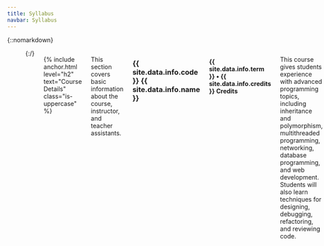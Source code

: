 ```yaml
---
title: Syllabus
navbar: Syllabus
---
```


{::nomarkdown}
<div class="columns hidden-print">
  <div class="column">
    <p>This syllabus is similar to a contract between students and the instructor, and as such it is quite long (with many sections required by the university). A few key points from this syllabus are highlighted here:</p>

    <ul>
      <li>Use <a href="{{ site.data.info.links.piazza.link }}">Piazza</a> for all course communication. (See: <a href="#{{ "Communication Policy" | slugify }}">Communication Policy</a>)

      <li>You should be stuck for an hour on a problem before seeking help, but you should definitely seek help if you have been stuck for an hour. (See: <a href="#{{ "Getting Help" | slugify }}">Getting Help</a>)

      <li>Do not cheat. This includes working too closely with your classmates or the CS tutors.
      (See: <a href="#{{ "Cheating Policy" | slugify }}">Cheating Policy</a>)

      <li>You must pass at least one exam to avoid an automatic F in this class.
      (See: <a href="#{{ "Pass Requirements" | slugify }}">Pass Requirements</a>)

      <li>You must make enough progress on projects to avoid an automatic F in this class.
      (See: <a href="#{{ "Pass Requirements" | slugify }}">Pass Requirements</a>)

      <li>Treat this class like a part-time job and plan to spend 10 to 20 hours coding per week outside of class.
      (See: <a href="#{{ "Credit Hour Policy" | slugify }}">Credit Hour Policy</a>)

    </ul>

    <p>Students are still required to read through the entire syllabus below.</p>

  </div>

  <div class="column is-narrow">
    <div class="box">
      <strong>Table of Contents</strong>

      <p>
        <a href="#{{ "Course Details" | slugify }}">Basic Information</a><br/>
        <a href="#{{ "Course Requirements" | slugify }}">Course Requirements</a><br/>
        <a href="#{{ "Course Policies" | slugify }}">Course Policies</a><br/>
        <a href="#{{ "University Policies" | slugify }}">University Policies</a>
      </p>
    </div>
  </div>
</div>
{:/}

{% include anchor.html level="h2" text="Course Details" class="is-uppercase" %}

This section covers basic information about the course, instructor, and teacher assistants.

<h3 class="title">{{ site.data.info.code }} {{ site.data.info.name }}</h3>
<h4 class="subtitle has-text-weight-light">{{ site.data.info.term }} &bull; {{ site.data.info.credits }} Credits</h4>

This course gives students experience with advanced programming topics, including inheritance and polymorphism, multithreaded programming, networking, database programming, and web development. Students will also learn techniques for designing, debugging, refactoring, and reviewing code.

<p>
  <a href="https://www.usfca.edu/catalog/course/212-software-development" class="button is-link">
    <span class="icon is-small">
      <i class="fas fa-book"></i>
    </span>
    <span>CS 212 Course Catalog</span>
  </a>
</p>

{% include anchor.html level="h3" text="Lecture Sections" %}

The class times for {{ site.data.info.code }} are:

<div class="columns">
  {% for element in site.data.syllabus.lectures %}
  <div class="column is-narrow">
    <strong>{{ element.label }}</strong><br/>
    {% include items.html items=element.items %}
  </div>
  {% endfor %}
</div>

Class time will consist of traditional lectures, live coding sessions, quizzes, discussions, guest speakers, and more.

{% include anchor.html level="h3" text="Lab Sessions" %}

Students should plan to attend one lab session per week. The lab sessions are:

<div class="columns">
  {% for element in site.data.syllabus.labs %}
  <div class="column is-narrow">
    <strong>{{ element.label }}</strong><br/>
    {% include items.html items=element.items %}
  </div>
  {% endfor %}
</div>

Lab sessions give students an additional opportunity to interact with teacher assistants and meet with the instructor for one-on-one code reviews.

{% include anchor.html level="h3" text="Instructor" %}

The course instructor and office hours will be as follows:

<div class="columns">
  {% for element in site.data.syllabus.instructor %}
  <div class="column is-narrow">
    <div class="box">
      <!-- nested columns for profile photo -->
      <div class="columns is-mobile is-variable is-1">
        {% if element.image %}
        <div class="column is-narrow">
          <div class="image is-64x64">
            <img class="is-rounded" src="{{ element.image | relative_url }}">
          </div>
        </div>
        {% endif %}

        <div class="column">
          <strong>{{ element.label }}</strong><br/>
          {% include items.html items=element.items %}
        </div>
      </div> <!-- end nested columns -->
    </div>
  </div>
  {% endfor %}
</div>

See the [Communication Policy](#{{ "Communication Policy" | slugify }}) for how to contact the instructor and teacher assistants.

{% include anchor.html level="h3" text="Teacher Assistants" %}

The teacher assistant(s) assigned to this course are:

<div class="columns">
  {% for element in site.data.syllabus.assistants %}
  <div class="column is-narrow">
    <div class="box">
      <!-- nested columns for profile photo -->
      <div class="columns is-mobile is-variable is-1">
        {% if element.image %}
        <div class="column is-narrow">
          <div class="image is-64x64">
            <img class="is-rounded" src="{{ element.image | relative_url }}">
          </div>
        </div>
        {% endif %}

        <div class="column">
          <strong>{{ element.label }}</strong><br/>
          {% include items.html items=element.items %}
        </div>
      </div> <!-- end nested columns -->
    </div>
  </div>
  {% endfor %}
</div>

See the [Communication Policy](#{{ "Communication Policy" | slugify }}) for how to contact the instructor and teacher assistants.

{% include anchor.html level="h3" text="Prerequisites" %}

Students must have completed [CS 112 Introduction to Computer Science II](https://www.usfca.edu/catalog/course/112-introduction-computer-science-ii) and [CS 245 Data Structures and Algorithms](https://www.usfca.edu/catalog/course/245-data-struct-algorithms) with grades of C or better before taking this class.

{% include anchor.html level="h3" text="Learning Outcomes" %}

At the end of this course, students should be able to:

  {% for outcome in site.data.syllabus.learning_outcomes -%}
  - {{ outcome }}
  {% endfor %}

Assessment of these outcomes will be done by a combination of quizzes, exams, homework, projects, and code review. See [Course Requirements](#{{ "Course Requirements" | slugify }}) below for details.

{% include anchor.html level="h3" text="Required Materials" %}

This course utilizes freely-available resources and software. Students will need to create a [free Github account](https://github.com/join) for this course. There are no required books.

{% include anchor.html level="h3" text="Important Dates" %}

The following are important dates and deadlines for the course. These dates are fixed (i.e. they should *not* change as the semester progresses).

<table class="table is-hoverable" style="width: auto;">
  <thead>
    <tr>
      <th>Date</th>
      <th>Description</th>
    </tr>
  </thead>

  <tbody>
    {% assign sorted_dates = site.data.syllabus.important_dates | sort: 'date' %}
    {% for element in sorted_dates %}
    <tr>
      <td>
        <tt>
          {{ element.date | date: '%a %m/%d' }}
          {% if element.stop %}
          &ndash;<br/>
          {{ element.stop | date: '%a %m/%d' }}
          {% endif %}
        </tt>
      </td>
      <td>
        {% if element.icon %}
        <i class="fa-fw {{ element.icon }}{% if element.type %} has-text-{{ element.type }}{% endif %}"></i>
        {% endif %}
        {% if element.link %}
        <a href="{{ element.link }}">
          {{ element.text }}
        </a>
        {% else %}
        <span>
          {{ element.text }}
        </span>
        {% endif %}

        {% if element.info %}
        <br/>
        <small class="has-text-grey">
          {{ element.info }}
        </small>
        {% endif %}
      </td>
    </tr>
    {% endfor %}
  </tbody>
</table>

See the [Schedule]({{ "/schedule.html" | relative_url }}) for the latest weekly schedule.

<hr>

{% include anchor.html level="h2" text="Course Requirements" class="is-uppercase" %}

This section covers how the learning outcomes for this course will be assessed. This course will be a hybrid flipped classroom, with an emphasis on mastery learning. The majority of the grade will be derived from projects and exams. See the following subsections for details.

{% include anchor.html level="h3" text="Pass Requirements" %}

To ensure students are meeting the [learning outcomes](#{{ "Learning Outcomes" | slugify }}) for this course, students must meet the following minimum requirements to receive a non-failing grade (D- or higher) in this course:

  - **Exam Pass Requirement:** Students must receive a C letter grade or higher on at least one exam (including retakes).

  - **Project Pass Requirement 1:** Students must pass project 1 functionality, project 1 code review, and project 2 functionality by the project cutoff 1 deadline.

  - **Project Pass Requirement 2:** Students must pass project 2 code review and project 3 functionality by the project cutoff 2 deadline.

**Failure to meet 1 or more of the following requirements will result in an automatic F letter grade for this course, regardless of what your current letter grade is in Canvas.**
{:.has-text-danger}

If students are concerned about not meeting one or more of these requirements by the withdraw deadline, they are encouraged to withdraw from the class to avoid the F letter grade on their transcripts. Note, however, that a W (withdraw) counts as an attempt and CS majors and minors have restrictions on how many times they may attempt CS courses.

Meeting the pass requirements does not guarantee a passing grade. See the [Grade Breakdown](#{{ "Grade Breakdown" | slugify }}) section below for how the final grade will be calculated.

{% include anchor.html level="h3" text="Grade Breakdown" %}

If the [pass requirements](#{{ "Pass Requirements" | slugify }}) are met, then the final grade will be calculated as follows:

<table class="table is-hoverable" style="width: auto;">
  <thead>
    <tr>
      <th>Category</th>
      <th>Percent</th>
    </tr>
  </thead>

  <tbody>
    {% for element in site.data.syllabus.grade_breakdown %}
    <tr>
      <td>
        <a href="{{ element.link }}">
          {{ element.text }}
        </a>
      </td>

      <td class="has-text-right">
        {{ element.value}}%
      </td>
    </tr>
    {% endfor %}

  </tbody>
</table>

Each of these categories are described more below.

{% include anchor.html level="h4" text="Participation" %}

Participation includes pass/fail assignments such as participating in surveys, discussions on Piazza, in-class exercises, attending labs, lab exercises, and participating in other on-campus or off-campus CS events. *Late submissions are not accepted for participation assignments.*{:.has-text-danger}

{% include anchor.html level="h4" text="Quizzes" %}

Quizzes are sometimes given unannounced at the start of class, but students will often be given an opportunity to retake those quizzes. Quizzes will be conducted on [Canvas]({{ site.data.info.links.canvas.link }}), and the answers will automatically be released after the quiz deadline. Because of this, *late submissions are not accepted for quizzes.*{:.has-text-danger}

{% include anchor.html level="h4" text="Exams" %}

There will be two exams. The exams are *not* comprehensive. Each exam will have a retake opportunity where students may earn back a small fraction of the points missed on the original attempt. See [Important Dates](#{{ "Important Dates" | slugify }}) for the exact exam and exam retake dates.

Instead of a final exam, students will have a final project graded during finals week. A signup sheet will be posted towards the end of the semester. If you have travel plans during finals week, please confirm your travel dates first with the instructor.

Students must receive a C letter grade or higher on at least one exam (including retakes). See the [Pass Requirements](#{{ "Pass Requirements" | slugify }}) for more.

{% include anchor.html level="h4" text="Homework" %}

Homework programming assignments are assigned on a semi-weekly basis, and usually due the following week. Students may work on these assignments during their lab session, allowing them to get immediate help from the teacher assistants.

Homework will receive a late deduction if submitted after the deadline as follows:

  - &ndash;10% deduction for homework submitted 15 minutes to 24 hours after the deadline
  - &ndash;20% deduction for homework submitted 24 hours to 48 hours after the deadline

*Homework submitted over 48 hours after the deadline will not be graded.*{:.has-text-danger} However, students may request extra credit opportunities on [Piazza]({{ site.data.info.links.piazza.link }}) The lowest homework grade will also be dropped at the end of the semester.

{% include anchor.html level="h4" text="Projects" %}

Programming projects place an emphasis on code quality&mdash;it is not enough to achieve correct results. Each project must pass several functionality tests and then undergo multiple rigorous code reviews checking for specific criteria, such as proper encapsulation and generalization, efficiency, and maintainability.

We use a **mastery learning** approach with projects: students must perfect the current project before moving on to the next project. The final project grade will depend on when and how many projects are completed.

Each project grade is split into two components: functionality (evaluated with automated software tests) and design (evaluated with one-on-one code reviews). The project functionality must be passed before the code review may be passed, students must pass code review for each project sequentially, and may only have one review appointment per week.

There are only 2 hard deadlines for projects: the project cutoff 1 deadline before the withdraw deadline, and the project cutoff 2 deadline at the end of the semester. See the [Pass Requirements](#{{ "Pass Requirements" | slugify }}) for details.

{% include anchor.html level="h3" text="Grading Scales" %}

The following is the grading scale mapping percentage to letter grade and GPA for this course. Please keep in mind that the [Pass Requirements](#{{ "Pass Requirements" | slugify }}) must be met to avoid an automatic F letter grade.

<table class="table is-hoverable" style="width: auto;">
  <thead>
    <tr>
      <th colspan="3" class="has-text-centered">Letter</th>
      <th>GPA</th>
    </tr>
  </thead>
  <tbody>
    {% assign prior = 100 %}
    {% for element in site.data.syllabus.grade_scale %}
    <tr {% if element.points < 2.0 %}class="has-text-danger"{% endif %}>
      <td class="has-text-right">{{ element.cutoff }}% &leq;</td>
      <td>{{ element.letter }}</td>
      <td>&lt; {{ prior }}%</td>
      <td class="has-text-centered">{{ element.points }}</td>
      {% assign prior = element.cutoff %}
    </tr>
    {% endfor %}
  </tbody>
</table>

Non-passing grades are <span class="has-text-danger">highlighted in red</span>. See the [Undergraduate Regulations](https://www.usfca.edu/catalog/regulations/student) for more about letter grades and GPA.

<hr>

{% include anchor.html level="h2" text="Course Policies" class="is-uppercase" %}

This section includes miscellaneous policies specific to this course, including communication, attendance, credit hours, cheating, and more. These policies are *in addition* to the standard USF policies included later.

{% include anchor.html level="h3" text="Communication Policy" %}

Most course-related communication will be handled using [Piazza]({{ site.data.info.links.piazza.link }})&mdash;a FERPA-compliant Q&amp;A platform that supports public, anonymous, and private posts. When making posts on Piazza, please keep the following in mind:

  - Make a **public post** when appropriate. This lets us answer questions once for all students. You can **post anonymously** if you are uncomfortable with attaching your name to a post or a response. When posting anonymously, your classmates will not be able to see your identity, but instructors will still be able to see your name (necessary to give you credit for participation and ensure everyone is following the code of conduct).

  - Do not post code on Piazza. If you have a question regarding your specific code, please commit and push your code to your GitHub repository and [post a link](https://help.github.com/en/articles/creating-a-permanent-link-to-a-code-snippet). That ensures only those with access to your repository (instructor and teacher assistants) will see your code.

  - Make posts regarding grades or specific solutions **private** to the instructor and teacher assistants. When making private posts, they should always be marked as visible by both the instructor and teacher assistants so there is no confusion.

In addition to [Piazza]({{ site.data.info.links.piazza.link }}), the instructor will also use [Canvas]({{ site.data.info.links.canvas.link }}) to notify students of missing assignments or warn about low grades. Both the instructor and teacher assistants will use [Github]({{ site.data.info.links.github.link }}) for project-related communication. You may also ask for help in-person during office hours, lectures, or lab sessions. These are the *only* officially approved channels of communication for contacting the instructor or teacher assistants.

**Under no circumstances should you reach out to the teacher assistants via any unapproved communication channel.**{:.has-text-danger .has-text-weight-normal} Instructors and teacher assistants must provide all students equal opportunity for course-related help. Using unapproved communication channels creates an unfair advantage over other students and will be treated as a violation of the [Student Conduct Code](https://myusf.usfca.edu/fogcutter).

*For example, it is appropriate to use text messages to invite a teacher assistant to lunch as friends. It is NOT appropriate to start asking that teacher assistant questions about the course during that lunch! It is also NOT appropriate to directly text message course-related questions to that teacher assistant, even if you are friends and were able to get help from them before. You can, however, ask that teacher assistant for help during official office hours.*
{:.has-text-grey .is-size-7}

{% include anchor.html level="h3" text="Announcements Policy" %}

All announcements will be posted on [Piazza]({{ site.data.info.links.piazza.link }}). All students are expected to enroll in Piazza and monitor the announcements in a timely manner. This includes any changes to the lecture, lab, office hour, or deadline schedule.

{% include anchor.html level="h3" text="Attendance Policy" %}

Students are expected to be on-time to all classes to minimize disruption. Attendance is mandatory for all exams, quizzes, guest speakers, and in-class exercises. Exam dates will be posted on the course schedule.

Attendance is mandatory for all one-on-one code review appointments. Students must be on-time to these appointments. If a student arrives more than 5 minutes late, the appointment will be canceled. *Students risk a grade penalty for repeated canceled or missed appointments.*{:.has-text-danger}

{% include anchor.html level="h3" text="Credit Hour Policy" %}

All courses must comply with the [Credit Hour Policy](https://myusf.usfca.edu/sites/default/files/usf_credit_hour_policy_0.pdf), which states:

> One unit of credit in lecture, seminar, and discussion work should approximate one hour of direct faculty instruction and a minimum of two hours of out-of-class student work per week through one 15-week semester.

As this is a 4 credit course, students must spend a **minimum** of 8 hours of out-of-class work per week to earn a passing (D&ndash; or higher) letter grade. To earn a C or higher letter grade (as required for the CS major), students should expect to spend closer to **10 to 20 hours per week** on projects, homework, and participation assignments.

*Think of this class like a part-time job. If you do not put in the time, you will not make it to the final project. Many students do not pass due to poor time management!*{:.has-text-grey .is-size-7}

{% include anchor.html level="h3" text="Cheating Policy" %}

All students are expected to know and adhere to the University's [Honor Code](https://myusf.usfca.edu/academic-integrity/). In short, students must never represent another person's work as their own. Examples of honor code violations include (but are not limited to):

  - Copying and pasting code (especially without attribution) from the web
  - Copying from another student (past or current)
  - Having anyone other than yourself complete your work (including tutors)
  - Working too closely with others such that your code no longer represents an individual contribution
  - Sharing your solutions with others (either directly or indirectly)

Keep in mind that unauthorized collaboration or discussion that results in the same or very similar code indicates that you have not placed enough independent work into your submission and is a violation of the honor code, regardless of whether you directly copied any code!

**Flagrant or repeat violations of the honor code will result in an F in the course, [a report to the Academic Integrity Committee (AIC)](https://myusf.usfca.edu/academic-integrity/review-process), and a report to the Dean.**{:.has-text-danger} At the discretion of the instructor, a less severe penalty may be imposed for minor or first offenses. This is at the sole discretion of the instructor and any violation may result in an F in the course.

{% include anchor.html level="h3" text="Policy Exceptions" %}

Exceptions to most course policies are made only in the case of verifiable exceptional circumstances. This includes medical emergencies, mental health and well-being crises, or family-related emergencies. Extensions must be arranged prior to the original deadline unless in case of extreme emergency (such as an emergency room visit).

*Have travel plans for a family event (such as a wedding or graduation) or academic/professional conference (such as Grace Hopper or an internship interview)? Contact the instructor ahead of time to make arrangements. Keep in mind you will likely be asked to submit assignments early versus getting an extension. Please note exceptions will not be made for other events (such as concerts, comic cons, and so on).*
{:.has-text-grey .is-size-7}


{% include anchor.html level="h3" text="Getting Help" %}

A good rule of thumb is to seek help after you have been stuck for an hour. There are many ways to get help with this class:

  - Ask questions on [Piazza]({{ site.data.info.links.piazza.link }}). Most questions receive a response in under 24 hours (sometimes within 30 minutes). You may figure out your problem before you get a response, but then you can delete your question or mark it as solved.

  - Ask questions during the instructor office hours. Office hours are first-come first-serve and there is lots of seating (including power outlets for charging).

  - Ask the teacher assistants for help during lab sessions or their office hours. All of the teacher assistants for this course took CS 212 previously with Professor Engle.

  - Ask a tutor for help at the [CS Tutoring Center](http://tutoringcenter.cs.usfca.edu/). Many of the tutors took CS 212 previously (and many of them also took it with Professor Engle). However, even tutors that did not take CS 212 may be able to help. Sometimes, it just helps to talk about your code with someone (see [rubber duck debugging](https://en.wikipedia.org/wiki/Rubber_duck_debugging)).

  - Ask your classmates for high-level help or hints, but be careful! To avoid violating the cheating policy and honor code, make sure you never share code with your classmates or look at the code of your classmates.

If you are feeling generally overwhelmed (including emotionally) and need advice, do not hesitate to reach out to the instructor. Since office hours can be crowded at times, you are welcome to schedule an appointment with the instructor via [Piazza]({{ site.data.info.links.piazza.link }}) to chat in private.

<hr>

{% include anchor.html level="h2" text="University Policies" class="is-uppercase" %}

This section includes the standard abridged University policies and legal declarations that apply to all courses. Visit the linked websites for more details.

{% include anchor.html level="h3" text="Students with Disabilities" %}

If you are a student with a disability or disabling condition, or if you think you may have a disability, please contact [USF Student Disability Services (SDS)](https://myusf.usfca.edu/sds) for information about accommodations.

{% include anchor.html level="h3" text="Behavioral Expectations" %}

All students are expected to behave in accordance with the [Student Conduct Code](https://myusf.usfca.edu/fogcutter) and other University policies.

{% include anchor.html level="h3" text="Academic Integrity" %}

USF upholds the standards of honesty and integrity from all members of the academic community. All students are expected to know and adhere to the University's [Honor Code](https://myusf.usfca.edu/academic-integrity/).

{% include anchor.html level="h3" text="Counseling and Psychological Services (CAPS)" %}

CAPS provides confidential, free [counseling](https://myusf.usfca.edu/student-health-safety/caps) to student members of our community.

{% include anchor.html level="h3" text="Confidentiality, Mandatory Reporting, and Sexual Assault" %}

For information and resources regarding sexual misconduct or assault visit the [Title IX](https://myusf.usfca.edu/TITLE-IX) coordinator or USF's [Callisto website](http://usfca.callistocampus.org/).
